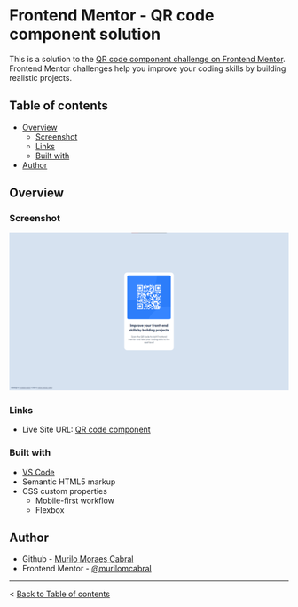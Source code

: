 # Frontend Mentor - QR code component solution

This is a solution to the [QR code component challenge on Frontend Mentor](https://www.frontendmentor.io/challenges/qr-code-component-iux_sIO_H). Frontend Mentor challenges help you improve your coding skills by building realistic projects. 

## Table of contents

- [Overview](#overview)
  - [Screenshot](#screenshot)
  - [Links](#links)
  - [Built with](#built-with)
- [Author](#author)

## Overview

### Screenshot

![](qr-code-component-solution-screenshot.png)

### Links

- Live Site URL: [QR code component](https://murilomcabral.github.io/frontendmentor/003-qr-code-component-main/)

### Built with

- [VS Code](https://code.visualstudio.com/)
- Semantic HTML5 markup
- CSS custom properties
  - Mobile-first workflow
  - Flexbox

## Author

- Github - [Murilo Moraes Cabral](https://github.com/murilomcabral)
- Frontend Mentor - [@murilomcabral](https://www.frontendmentor.io/profile/murilomcabral)

---

< [Back to Table of contents](#table-of-contents)